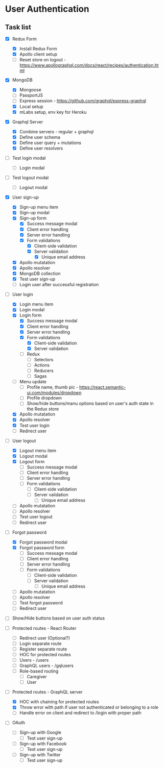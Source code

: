 # User Authentication

## Task list

- [x] Redux Form
  - [x] Install Redux Form
  - [x] Apollo client setup
  - [ ] Reset store on logout - https://www.apollographql.com/docs/react/recipes/authentication.html

- [x] MongoDB
  - [x] Mongoose
  - [ ] PassportJS
  - [ ] Express session - https://github.com/graphql/express-graphql
  - [x] Local setup
  - [x] mLabs setup, env key for Heroku

- [x] Graphql Server
  - [x] Combine servers - regular + graphql
  - [x] Define user schema
  - [x] Define user query + mutations
  - [x] Define user resolvers

- [ ] Test login modal
  - [ ] Login modal
- [ ] Test logout modal
  - [ ] Logout modal

- [x] User sign-up
  - [x] Sign-up menu item
  - [x] Sign-up modal
  - [x] Sign-up form
    - [x] Success message modal
    - [x] Client error handling
    - [x] Server error handling
    - [x] Form validations
      - [x] Client-side validation
      - [x] Server validation
        - [x] Unique email address
  - [x] Apollo mutatation
  - [x] Apollo resolver
  - [x] MongoDB collection
  - [x] Test user sign-up
  - [ ] Login user after successful registration

- [ ] User login
  - [x] Login menu item
  - [x] Login modal
  - [x] Login form
    - [x] Success message modal
    - [x] Client error handling
    - [x] Server error handling
    - [x] Form validations
      - [x] Client-side validation
      - [x] Server validation
    - [ ] Redux
      - [ ] Selectors
      - [ ] Actions
      - [ ] Reducers
      - [ ] Sagas
  - [ ] Menu update
    - [ ] Profile name, thumb pic - https://react.semantic-ui.com/modules/dropdown
    - [ ] Profile dropdown
    - [ ] Show/hide buttons/manu options based on user's auth state in the Redux store
  - [x] Apollo mutatation
  - [x] Apollo resolver
  - [x] Test user login
  - [ ] Redirect user

- [ ] User logout
  - [x] Logout menu item
  - [x] Logout modal
  - [x] Logout form
    - [ ] Success message modal
    - [ ] Client error handling
    - [ ] Server error handling
    - [ ] Form validations
      - [ ] Client-side validation
      - [ ] Server validation
        - [ ] Unique email address
  - [ ] Apollo mutatation
  - [ ] Apollo resolver
  - [ ] Test user logout
  - [ ] Redirect user

- [ ] Forgot password
  - [x] Forgot password modal
  - [x] Forgot password form
    - [ ] Success message modal
    - [ ] Client error handling
    - [ ] Server error handling
    - [ ] Form validations
      - [ ] Client-side validation
      - [ ] Server validation
        - [ ] Unique email address
  - [ ] Apollo mutatation
  - [ ] Apollo resolver
  - [ ] Test forgot password
  - [ ] Redirect user

- [ ] Show/Hide buttons based on user auth status

- [ ] Protected routes - React Router
  - [ ] Redirect user (Optional?)
  - [ ] Login separate route
  - [ ] Register separate route
  - [ ] HOC for protected routes
  - [ ] Users - /users
  - [ ] GraphQL users - /gqlusers
  - [ ] Role-based routing
    - [ ] Caregiver
    - [ ] User

- [ ] Protected routes - GraphQL server
  - [x] HOC with chaining for protected routes
  - [x] Throw error with path if user not authenticated or belonging to a role
  - [ ] Handle error on client and redirect to /login with proper path

- [ ] OAuth
  - [ ] Sign-up with Google
    - [ ] Test user sign-up
  - [ ] Sign-up with Facebook
    - [ ] Test user sign-up
  - [ ] Sign-up with Twitter
    - [ ] Test user sign-up
